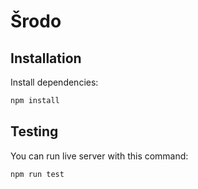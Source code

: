 # Šrodo 

## Installation

Install dependencies:

```bash
npm install
```

## Testing

You can run live server with this command:

```bash
npm run test
```
